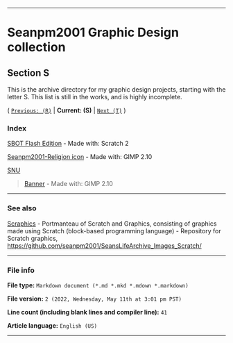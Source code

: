 
***

# Seanpm2001 Graphic Design collection

## Section S

This is the archive directory for my graphic design projects, starting with the letter S. This list is still in the works, and is highly incomplete.

( [`Previous: (R)`](/R/) | **Current: (S)** | [`Next (T)`](/T/) )

### Index

[SBOT Flash Edition](/S/SBOT_Flash_Edition/) - Made with: Scratch 2

[Seanpm2001-Religion icon](/S/Seanpm2001-Religion_Logo/) - Made with: GIMP 2.10

[SNU](/S/SNU/)

> [Banner](/S/SNU/Banner/) - Made with: GIMP 2.10

***

### See also

[Scraphics](https://github.com/seanpm2001/SeansLifeArchive_Images_Scratch/) - Portmanteau of Scratch and Graphics, consisting of graphics made using Scratch (block-based programming language) - Repository for Scratch graphics, https://github.com/seanpm2001/SeansLifeArchive_Images_Scratch/

***

### File info

**File type:** `Markdown document (*.md *.mkd *.mdown *.markdown)`

**File version:** `2 (2022, Wednesday, May 11th at 3:01 pm PST)`

**Line count (including blank lines and compiler line):** `41`

**Article language:** `English (US)`

***
